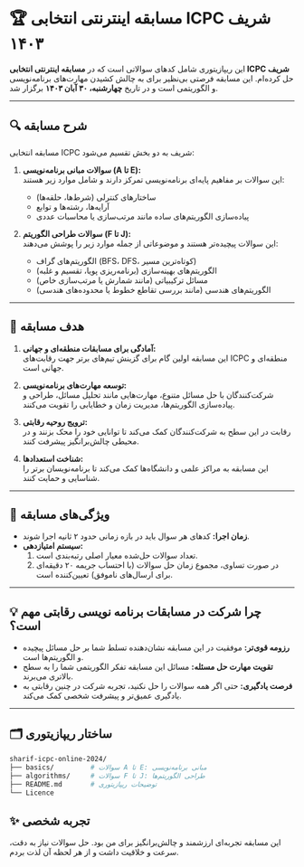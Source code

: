 # 🏆 مسابقه اینترنتی انتخابی ICPC شریف ۱۴۰۳

این ریپازیتوری شامل کدهای سوالاتی است که در **مسابقه اینترنتی انتخابی ICPC شریف** حل کرده‌ام. این مسابقه فرصتی بی‌نظیر برای به چالش کشیدن مهارت‌های برنامه‌نویسی و الگوریتمی است و در تاریخ **چهارشنبه، ۳۰ آبان ۱۴۰۳** برگزار شد.

---

## 🔍 شرح مسابقه

مسابقه انتخابی ICPC شریف به دو بخش تقسیم می‌شود:

1. **سوالات مبانی برنامه‌نویسی (A تا E):**  
   این سوالات بر مفاهیم پایه‌ای برنامه‌نویسی تمرکز دارند و شامل موارد زیر هستند:
   - ساختارهای کنترلی (شرط‌ها، حلقه‌ها)
   - آرایه‌ها، رشته‌ها و توابع
   - پیاده‌سازی الگوریتم‌های ساده مانند مرتب‌سازی یا محاسبات عددی  

2. **سوالات طراحی الگوریتم (F تا J):**  
   این سوالات پیچیده‌تر هستند و موضوعاتی از جمله موارد زیر را پوشش می‌دهند:
   - الگوریتم‌های گراف (BFS، DFS، کوتاه‌ترین مسیر)
   - الگوریتم‌های بهینه‌سازی (برنامه‌ریزی پویا، تقسیم و غلبه)
   - مسائل ترکیبیاتی (مانند شمارش یا مرتب‌سازی خاص)
   - الگوریتم‌های هندسی (مانند بررسی تقاطع خطوط یا محدوده‌های هندسی)

---

## 🎯 هدف مسابقه

1. **آمادگی برای مسابقات منطقه‌ای و جهانی:**  
   این مسابقه اولین گام برای گزینش تیم‌های برتر جهت رقابت‌های ICPC منطقه‌ای و جهانی است.

2. **توسعه مهارت‌های برنامه‌نویسی:**  
   شرکت‌کنندگان با حل مسائل متنوع، مهارت‌هایی مانند تحلیل مسائل، طراحی و پیاده‌سازی الگوریتم‌ها، مدیریت زمان و خطایابی را تقویت می‌کنند.

3. **ترویج روحیه رقابتی:**  
   رقابت در این سطح به شرکت‌کنندگان کمک می‌کند تا توانایی خود را محک بزنند و در محیطی چالش‌برانگیز پیشرفت کنند.

4. **شناخت استعدادها:**  
   این مسابقه به مراکز علمی و دانشگاه‌ها کمک می‌کند تا برنامه‌نویسان برتر را شناسایی و حمایت کنند.

---

## 📅 ویژگی‌های مسابقه

- **زمان اجرا:** کدهای هر سوال باید در بازه زمانی حدود ۲ ثانیه اجرا شوند.
- **سیستم امتیازدهی:**  
  1. تعداد سوالات حل‌شده معیار اصلی رتبه‌بندی است.  
  2. در صورت تساوی، مجموع زمان حل سوالات (با احتساب جریمه ۲۰ دقیقه‌ای برای ارسال‌های ناموفق) تعیین‌کننده است.  

---

## 💡 چرا شرکت در مسابقات برنامه نویسی رقابتی مهم است؟

- **رزومه قوی‌تر:** موفقیت در این مسابقه نشان‌دهنده تسلط شما بر حل مسائل پیچیده و الگوریتم‌ها است.  
- **تقویت مهارت حل مسئله:** مسائل این مسابقه تفکر الگوریتمی شما را به سطح بالاتری می‌برند.  
- **فرصت یادگیری:** حتی اگر همه سوالات را حل نکنید، تجربه شرکت در چنین رقابتی به یادگیری عمیق‌تر و پیشرفت شخصی کمک می‌کند.

---

## 🗂️ ساختار ریپازیتوری
```bash
sharif-icpc-online-2024/
├── basics/         # سوالات A تا E: مبانی برنامه‌نویسی
├── algorithms/     # سوالات F تا J: طراحی الگوریتم‌ها
├── README.md       # توضیحات ریپازیتوری
└── Licence
```


## ✨ تجربه شخصی

این مسابقه تجربه‌ای ارزشمند و چالش‌برانگیز برای من بود. حل سوالات نیاز به دقت، سرعت و خلاقیت داشت و از هر لحظه آن لذت بردم.
